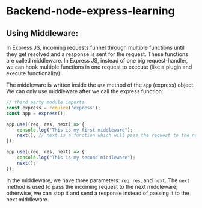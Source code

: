 # Backend-node-express-learning

## Using Middleware:
In Express JS, incoming requests funnel through multiple functions until they get resolved and a response is sent for the request. These functions are called middleware. In Express JS, instead of one big request-handler, we can hook multiple functions in one request to execute (like a plugin and execute functionality).

The middleware is written inside the `use` method of the `app` (express) object. We can only use middleware after we call the express function:

```javascript
// third party module imports
const express = require('express');
const app = express();

app.use((req, res, next) => {
    console.log("This is my first middleware");
    next(); // next is a function which will pass the request to the next middleware
});

app.use((req, res, next) => {
    console.log("This is my second middleware");
    next();
});
```

In the middleware, we have three parameters: `req`, `res`, and `next`. The `next` method is used to pass the incoming request to the next middleware; otherwise, we can stop it and send a response instead of passing it to the next middleware.
